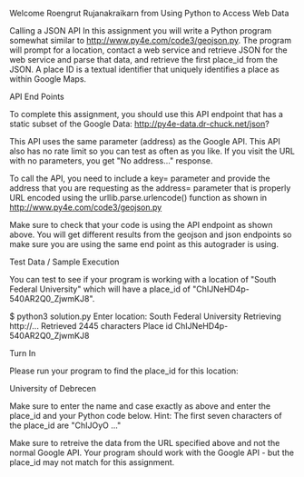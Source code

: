 Welcome Roengrut Rujanakraikarn from Using Python to Access Web Data

Calling a JSON API
In this assignment you will write a Python program somewhat similar to http://www.py4e.com/code3/geojson.py. The program will prompt for a location, contact a web service and retrieve JSON for the web service and parse that data, and retrieve the first place_id from the JSON. A place ID is a textual identifier that uniquely identifies a place as within Google Maps.

API End Points

To complete this assignment, you should use this API endpoint that has a static subset of the Google Data: 
http://py4e-data.dr-chuck.net/json?

This API uses the same parameter (address) as the Google API. This API also has no rate limit so you can test as often as you like. If you visit the URL with no parameters, you get "No address..." response.

To call the API, you need to include a key= parameter and provide the address that you are requesting as the address= parameter that is properly URL encoded using the urllib.parse.urlencode() function as shown in http://www.py4e.com/code3/geojson.py

Make sure to check that your code is using the API endpoint as shown above. You will get different results from the geojson and json endpoints so make sure you are using the same end point as this autograder is using.

Test Data / Sample Execution

You can test to see if your program is working with a location of "South Federal University" which will have a place_id of "ChIJNeHD4p-540AR2Q0_ZjwmKJ8". 

$ python3 solution.py
Enter location: South Federal University
Retrieving http://...
Retrieved 2445 characters
Place id ChIJNeHD4p-540AR2Q0_ZjwmKJ8

Turn In

Please run your program to find the place_id for this location:

University of Debrecen

Make sure to enter the name and case exactly as above and enter the place_id and your Python code below. Hint: The first seven characters of the place_id are "ChIJOyO ..."

Make sure to retreive the data from the URL specified above and not the normal Google API. Your program should work with the Google API - but the place_id may not match for this assignment. 
